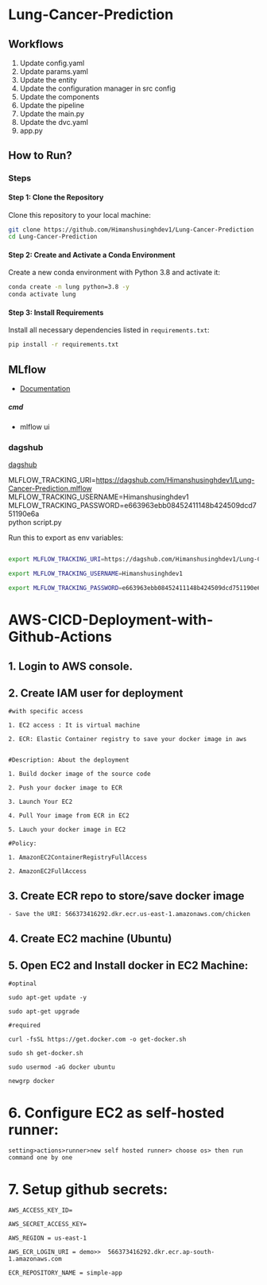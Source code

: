 # Lung-Cancer-Prediction

## Workflows
1. Update config.yaml
2. Update params.yaml
3. Update the entity
4. Update the configuration manager in src config
5. Update the components
6. Update the pipeline
7. Update the main.py
8. Update the dvc.yaml
9. app.py

## How to Run?

### Steps

#### Step 1: Clone the Repository
Clone this repository to your local machine:

```bash
git clone https://github.com/Himanshusinghdev1/Lung-Cancer-Prediction
cd Lung-Cancer-Prediction
```

#### Step 2: Create and Activate a Conda Environment
Create a new conda environment with Python 3.8 and activate it:

```bash
conda create -n lung python=3.8 -y
conda activate lung
```

#### Step 3: Install Requirements
Install all necessary dependencies listed in `requirements.txt`:

```bash
pip install -r requirements.txt
```


## MLflow

- [Documentation](https://mlflow.org/docs/latest/index.html)

##### cmd
- mlflow ui

### dagshub
[dagshub](https://dagshub.com/)

MLFLOW_TRACKING_URI=https://dagshub.com/Himanshusinghdev1/Lung-Cancer-Prediction.mlflow \
MLFLOW_TRACKING_USERNAME=Himanshusinghdev1 \
MLFLOW_TRACKING_PASSWORD=e663963ebb08452411148b424509dcd751190e6a \
python script.py

Run this to export as env variables:

```bash

export MLFLOW_TRACKING_URI=https://dagshub.com/Himanshusinghdev1/Lung-Cancer-Prediction.mlflow

export MLFLOW_TRACKING_USERNAME=Himanshusinghdev1 

export MLFLOW_TRACKING_PASSWORD=e663963ebb08452411148b424509dcd751190e6a

```

# AWS-CICD-Deployment-with-Github-Actions

## 1. Login to AWS console.

## 2. Create IAM user for deployment

	#with specific access

	1. EC2 access : It is virtual machine

	2. ECR: Elastic Container registry to save your docker image in aws


	#Description: About the deployment

	1. Build docker image of the source code

	2. Push your docker image to ECR

	3. Launch Your EC2 

	4. Pull Your image from ECR in EC2

	5. Lauch your docker image in EC2

	#Policy:

	1. AmazonEC2ContainerRegistryFullAccess

	2. AmazonEC2FullAccess

	
## 3. Create ECR repo to store/save docker image
    - Save the URI: 566373416292.dkr.ecr.us-east-1.amazonaws.com/chicken

	
## 4. Create EC2 machine (Ubuntu) 

## 5. Open EC2 and Install docker in EC2 Machine:
	
	
	#optinal

	sudo apt-get update -y

	sudo apt-get upgrade
	
	#required

	curl -fsSL https://get.docker.com -o get-docker.sh

	sudo sh get-docker.sh

	sudo usermod -aG docker ubuntu

	newgrp docker
	
# 6. Configure EC2 as self-hosted runner:
    setting>actions>runner>new self hosted runner> choose os> then run command one by one


# 7. Setup github secrets:

    AWS_ACCESS_KEY_ID=

    AWS_SECRET_ACCESS_KEY=

    AWS_REGION = us-east-1

    AWS_ECR_LOGIN_URI = demo>>  566373416292.dkr.ecr.ap-south-1.amazonaws.com

    ECR_REPOSITORY_NAME = simple-app

